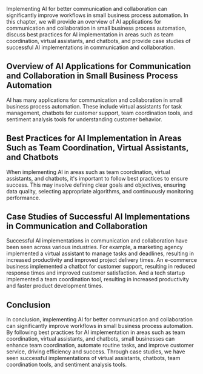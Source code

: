 
Implementing AI for better communication and collaboration can significantly improve workflows in small business process automation. In this chapter, we will provide an overview of AI applications for communication and collaboration in small business process automation, discuss best practices for AI implementation in areas such as team coordination, virtual assistants, and chatbots, and provide case studies of successful AI implementations in communication and collaboration.

Overview of AI Applications for Communication and Collaboration in Small Business Process Automation
----------------------------------------------------------------------------------------------------

AI has many applications for communication and collaboration in small business process automation. These include virtual assistants for task management, chatbots for customer support, team coordination tools, and sentiment analysis tools for understanding customer behavior.

Best Practices for AI Implementation in Areas Such as Team Coordination, Virtual Assistants, and Chatbots
---------------------------------------------------------------------------------------------------------

When implementing AI in areas such as team coordination, virtual assistants, and chatbots, it's important to follow best practices to ensure success. This may involve defining clear goals and objectives, ensuring data quality, selecting appropriate algorithms, and continuously monitoring performance.

Case Studies of Successful AI Implementations in Communication and Collaboration
--------------------------------------------------------------------------------

Successful AI implementations in communication and collaboration have been seen across various industries. For example, a marketing agency implemented a virtual assistant to manage tasks and deadlines, resulting in increased productivity and improved project delivery times. An e-commerce business implemented a chatbot for customer support, resulting in reduced response times and improved customer satisfaction. And a tech startup implemented a team coordination tool, resulting in increased productivity and faster product development times.

Conclusion
----------

In conclusion, implementing AI for better communication and collaboration can significantly improve workflows in small business process automation. By following best practices for AI implementation in areas such as team coordination, virtual assistants, and chatbots, small businesses can enhance team coordination, automate routine tasks, and improve customer service, driving efficiency and success. Through case studies, we have seen successful implementations of virtual assistants, chatbots, team coordination tools, and sentiment analysis tools.
